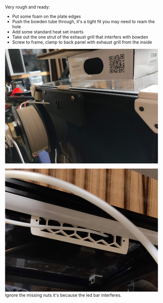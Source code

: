Very rough and ready:

- Put some foam on the plate edges
- Push the bowden tube through, it's a tight fit you may need to ream the hole
- Add some standard heat set inserts
- Take out the one strut of the exhaust grill that interfers with bowden
- Screw to frame, clamp to back panel with exhaust grill from the inside

![The outside](Images/Outside.jpg)

![The inside](Images/Inside.jpg)
Ignore the missing nuts it's because the led bar interferes.